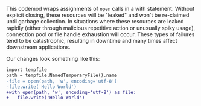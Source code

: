This codemod wraps assignments of `open` calls in a with statement. Without explicit closing, these resources will be "leaked" and won't be re-claimed until garbage collection. In situations where these resources are leaked rapidly (either through malicious repetitive action or unusually spiky usage), connection pool or file handle exhaustion will occur. These types of failures tend to be catastrophic, resulting in downtime and many times affect downstream applications.

Our changes look something like this:

```diff
import tempfile
path = tempfile.NamedTemporaryFile().name
-file = open(path, 'w', encoding='utf-8')
-file.write('Hello World')
+with open(path, 'w', encoding='utf-8') as file:
+   file.write('Hello World')
```
